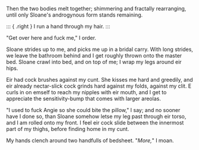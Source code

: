 Then the two bodies melt together; shimmering and fractally rearranging, until only
Sloane's androgynous form stands remaining.

::: { .right }
I run a hand through my hair.
:::

"Get over here and fuck me," I order.

Sloane strides up to me, and picks me up in a bridal carry. With long strides, we leave the
bathroom behind and I get roughly thrown onto the master bed. Sloane crawl into bed, and on top
of me; I wrap my legs around eir hips.

Eir had cock brushes against my cunt. She kisses me hard and greedily, and eir already nectar-slick
cock grinds hard against my folds, against my clit. E curls in on emself to reach my nipples with
eir mouth, and I get to appreciate the sensitivity-bump that comes with larger areolas.

"I used to fuck Angie so she could bite the pillow," I say; and no sooner have I done so, than
Sloane somehow letse my leg past through eir torso, and I am rolled onto my front. I feel eir
cock slide between the innermost part of my thighs, before finding home in my cunt.

My hands clench around two handfulls of bedsheet. "_More,_" I moan.

